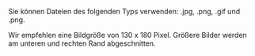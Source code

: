 <!-- markdownlint-disable-file MD041 -->
Sie können Dateien des folgenden Typs verwenden: .jpg, .png, .gif und .png.

Wir empfehlen eine Bildgröße von 130 x 180 Pixel. Größere Bilder werden am unteren und rechten Rand abgeschnitten.
